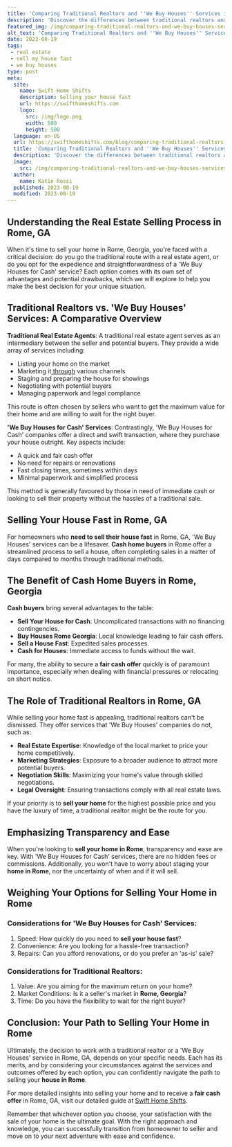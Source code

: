 ```yaml
---
title: 'Comparing Traditional Realtors and ''We Buy Houses'' Services in Rome, GA'
description: 'Discover the differences between traditional realtors and ''We Buy Houses'' services in Rome, GA. Find out which option suits your needs and satisfy your curious mind.'
featured_img: /img/comparing-traditional-realtors-and-we-buy-houses-services-in-rome-ga.webp
alt_text: 'Comparing Traditional Realtors and ''We Buy Houses'' Services in Rome, GA'
date: 2023-08-19
tags:
 - real estate
 - sell my house fast
 - we buy houses
type: post
meta:
  site:
    name: Swift Home Shifts
    description: Selling your house fast
    url: https://swifthomeshifts.com
    logo:
      src: /img/logo.png
      width: 500
      height: 500
  language: en-US
  url: https://swifthomeshifts.com/blog/comparing-traditional-realtors-and-we-buy-houses-services-in-rome-ga
  title: 'Comparing Traditional Realtors and ''We Buy Houses'' Services in Rome, GA'
  description: 'Discover the differences between traditional realtors and ''We Buy Houses'' services in Rome, GA. Find out which option suits your needs and satisfy your curious mind.'
  image:
    src: /img/comparing-traditional-realtors-and-we-buy-houses-services-in-rome-ga.webp
  author:
    name: Katie Rossi
  published: 2023-08-19
  modified: 2023-08-19
---
```



## Understanding the Real Estate Selling Process in Rome, GA

When it's time to sell your home in Rome, Georgia, you're faced with a critical decision: do you go the traditional route with a real estate agent, or do you opt for the expedience and straightforwardness of a 'We Buy Houses for Cash' service? Each option comes with its own set of advantages and potential drawbacks, which we will explore to help you make the best decision for your unique situation.

## Traditional Realtors vs. 'We Buy Houses' Services: A Comparative Overview

**Traditional Real Estate Agents**:
A traditional real estate agent serves as an intermediary between the seller and potential buyers. They provide a wide array of services including:
  - Listing your home on the market
  - Marketing it[  through](https://swifthomeshifts.com/blog/eco-friendly-home-sales-attracting-green-buyers-in-rome-ga) various channels
  - Staging and preparing the house for showings
  - Negotiating with potential buyers
  - Managing paperwork and legal compliance

This route is often chosen by sellers who want to get the maximum value for their home and are willing to wait for the right buyer.

**'We Buy Houses for Cash' Services**:
Contrastingly, 'We Buy Houses for Cash' companies offer a direct and swift transaction, where they purchase your house outright. Key aspects include:
  - A quick and fair cash offer
  - No need for repairs or renovations
  - Fast closing times, sometimes within days
  - Minimal paperwork and simplified process

This method is generally favoured by those in need of immediate cash or looking to sell their property without the hassles of a traditional sale.

## Selling Your House Fast in Rome, GA

For homeowners who **need to sell their house fast** in Rome, GA, 'We Buy Houses' services can be a lifesaver. **Cash home buyers** in Rome offer a streamlined process to sell a house, often completing sales in a matter of days compared to months through traditional methods.

## The Benefit of Cash Home Buyers in Rome, Georgia

**Cash buyers** bring several advantages to the table:
  - **Sell Your House for Cash**: Uncomplicated transactions with no financing contingencies.
  - **Buy Houses Rome Georgia**: Local knowledge leading to fair cash offers.
  - **Sell a House Fast**: Expedited sales processes.
  - **Cash for Houses**: Immediate access to funds without the wait.

For many, the ability to secure a **fair cash offer** quickly is of paramount importance, especially when dealing with financial pressures or relocating on short notice.

## The Role of Traditional Realtors in Rome, GA

While selling your home fast is appealing, traditional realtors can't be dismissed. They offer services that 'We Buy Houses' companies do not, such as:
  - **Real Estate Expertise**: Knowledge of the local market to price your home competitively.
  - **Marketing Strategies**: Exposure to a broader audience to attract more potential buyers.
  - **Negotiation Skills**: Maximizing your home's value through skilled negotiations.
  - **Legal Oversight**: Ensuring transactions comply with all real estate laws.

If your priority is to **sell your home** for the highest possible price and you have the luxury of time, a traditional realtor might be the route for you.

## Emphasizing Transparency and Ease

When you're looking to **sell your home in Rome**, transparency and ease are key. With 'We Buy Houses for Cash' services, there are no hidden fees or commissions. Additionally, you won't have to worry about staging your **home in Rome**, nor the uncertainty of when and if it will sell.

## Weighing Your Options for Selling Your Home in Rome

### Considerations for 'We Buy Houses for Cash' Services:

1. Speed: How quickly do you need to **sell your house fast**?
2. Convenience: Are you looking for a hassle-free transaction?
3. Repairs: Can you afford renovations, or do you prefer an 'as-is' sale?

### Considerations for Traditional Realtors:

1. Value: Are you aiming for the maximum return on your home?
2. Market Conditions: Is it a seller's market in **Rome, Georgia**?
3. Time: Do you have the flexibility to wait for the right buyer?

## Conclusion: Your Path to Selling Your Home in Rome

Ultimately, the decision to work with a traditional realtor or a 'We Buy Houses' service in Rome, GA, depends on your specific needs. Each has its merits, and by considering your circumstances against the services and outcomes offered by each option, you can confidently navigate the path to selling your **house in Rome**.

For more detailed insights into selling your home and to receive a **fair cash offer** in Rome, GA, visit our detailed guide at [Swift Home Shifts](https://swifthomeshifts.com/blog/quick-cash-we-buy-houses-in-rome-ga-trusted-home-buyers).

Remember that whichever option you choose, your satisfaction with the sale of your home is the ultimate goal. With the right approach and knowledge, you can successfully transition from homeowner to seller and move on to your next adventure with ease and confidence.